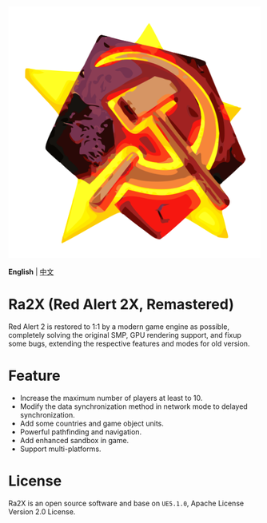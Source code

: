 <p align="center">
	<img src="Docs/Image/Logo.svg" />
</p>

**English** | [中文](README.md)

# Ra2X (Red Alert 2X, Remastered)

Red Alert 2 is restored to 1:1 by a modern game engine as possible, completely solving the original SMP, GPU rendering support, and fixup some bugs, extending the respective features and modes for old version.

# Feature

- Increase the maximum number of players at least to 10.
- Modify the data synchronization method in network mode to delayed synchronization.
- Add some countries and game object units.
- Powerful pathfinding and navigation.
- Add enhanced sandbox in game.
- Support multi-platforms.

# License

Ra2X is an open source software and base on `UE5.1.0`, Apache License Version 2.0 License.

